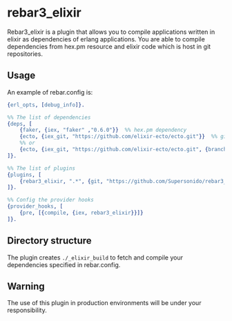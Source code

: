 rebar3_elixir
=====

Rebar3_elixir is a plugin that allows you to compile applications written in elixir as dependencies of erlang applications.
You are able to compile dependencies from hex.pm resource and elixir code which is host in git repositories.


Usage
-----

An example of rebar.config is:

```erlang
{erl_opts, [debug_info]}.

%% The list of dependencies
{deps, [
    {faker, {iex, "faker" ,"0.6.0"}}  %% hex.pm dependency
    {ecto, {iex_git, "https://github.com/elixir-ecto/ecto.git"}}  %% git dependency
    %% or
    {ecto, {iex_git, "https://github.com/elixir-ecto/ecto.git", {branch, "master"}}}  %% git dependency
]}.

%% The list of plugins
{plugins, [
    {rebar3_elixir, ".*", {git, "https://github.com/Supersonido/rebar3_elixir.git", {branch, "master"}}}
]}.

%% Config the provider hooks
{provider_hooks, [
    {pre, [{compile, {iex, rebar3_elixir}}]}
]}.

```


Directory structure
--------
The plugin creates `./_elixir_build` to fetch and compile your dependencies specified in rebar.config.


Warning
-----
The use of this plugin in production environments will be under your responsibility.
